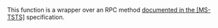 This function is a wrapper over an RPC method [documented in the [MS-TSTS]](https://learn.microsoft.com/en-us/openspecs/windows_protocols/ms-tsts/194a4899-4745-46ae-9697-b44a5457d77d) specification.
